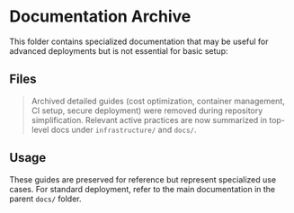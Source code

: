 # Documentation Archive

This folder contains specialized documentation that may be useful for advanced deployments but is not essential for basic setup:

## Files

> Archived detailed guides (cost optimization, container management, CI setup, secure deployment) were removed during repository simplification. Relevant active practices are now summarized in top-level docs under `infrastructure/` and `docs/`.

## Usage

These guides are preserved for reference but represent specialized use cases. For standard deployment, refer to the main documentation in the parent `docs/` folder.

